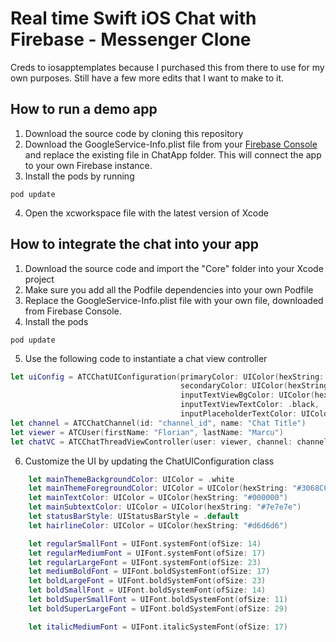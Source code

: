 # Real time Swift iOS Chat with Firebase - Messenger Clone

Creds to iosapptemplates because I purchased this from there to use for my own purposes.  Still have a few more edits that I want to make to it.

## How to run a demo app

1. Download the source code by cloning this repository
2. Download the GoogleService-Info.plist file from your <a href="https://console.firebase.google.com">Firebase Console</a> and replace the existing file in ChatApp folder. This will connect the app to your own Firebase instance.
3. Install the pods by running

```
pod update
```

4. Open the xcworkspace file with the latest version of Xcode

## How to integrate the chat into your app

1. Download the source code and import the "Core" folder into your Xcode project
2. Make sure you add all the Podfile dependencies into your own Podfile
3. Replace the GoogleService-Info.plist file with your own file, downloaded from Firebase Console.
4. Install the pods

```
pod update
```

5. Use the following code to instantiate a chat view controller

```swift
let uiConfig = ATCChatUIConfiguration(primaryColor: UIColor(hexString: "#0084ff"),
                                      secondaryColor: UIColor(hexString: "#f0f0f0"),
                                      inputTextViewBgColor: UIColor(hexString: "#f4f4f6"),
                                      inputTextViewTextColor: .black,
                                      inputPlaceholderTextColor: UIColor(hexString: "#979797"))
let channel = ATCChatChannel(id: "channel_id", name: "Chat Title")
let viewer = ATCUser(firstName: "Florian", lastName: "Marcu")
let chatVC = ATCChatThreadViewController(user: viewer, channel: channel, uiConfig: uiConfig)


```

6. Customize the UI by updating the ChatUIConfiguration class

```swift
    let mainThemeBackgroundColor: UIColor = .white
    let mainThemeForegroundColor: UIColor = UIColor(hexString: "#3068CC")
    let mainTextColor: UIColor = UIColor(hexString: "#000000")
    let mainSubtextColor: UIColor = UIColor(hexString: "#7e7e7e")
    let statusBarStyle: UIStatusBarStyle = .default
    let hairlineColor: UIColor = UIColor(hexString: "#d6d6d6")

    let regularSmallFont = UIFont.systemFont(ofSize: 14)
    let regularMediumFont = UIFont.systemFont(ofSize: 17)
    let regularLargeFont = UIFont.systemFont(ofSize: 23)
    let mediumBoldFont = UIFont.boldSystemFont(ofSize: 17)
    let boldLargeFont = UIFont.boldSystemFont(ofSize: 23)
    let boldSmallFont = UIFont.boldSystemFont(ofSize: 14)
    let boldSuperSmallFont = UIFont.boldSystemFont(ofSize: 11)
    let boldSuperLargeFont = UIFont.boldSystemFont(ofSize: 29)

    let italicMediumFont = UIFont.italicSystemFont(ofSize: 17)
```
